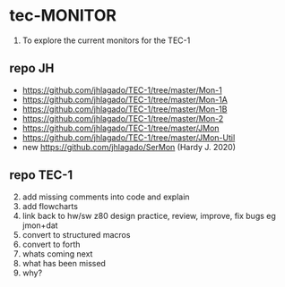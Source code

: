 # tec-MONITOR

1. To explore the current monitors for the TEC-1

## repo JH
* https://github.com/jhlagado/TEC-1/tree/master/Mon-1
* https://github.com/jhlagado/TEC-1/tree/master/Mon-1A
* https://github.com/jhlagado/TEC-1/tree/master/Mon-1B
* https://github.com/jhlagado/TEC-1/tree/master/Mon-2
* https://github.com/jhlagado/TEC-1/tree/master/JMon
* https://github.com/jhlagado/TEC-1/tree/master/JMon-Util
* new https://github.com/jhlagado/SerMon (Hardy J. 2020)

## repo TEC-1


2. add missing comments into code and explain
3. add flowcharts
4. link back to hw/sw z80 design practice, review, improve, fix bugs eg jmon+dat
5. convert to structured macros
6. convert to forth
7. whats coming next 
8. what has been missed
9. why?

 
